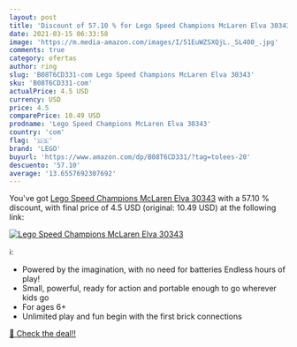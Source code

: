 ```yaml
---
layout: post
title: 'Discount of 57.10 % for Lego Speed Champions McLaren Elva 30343'
date: 2021-03-15 06:33:58
image: 'https://m.media-amazon.com/images/I/51EuWZSXQjL._SL400_.jpg'
comments: true
category: ofertas
author: ring
slug: 'B08T6CD331-com Lego Speed Champions McLaren Elva 30343'
sku: 'B08T6CD331-com'
actualPrice: 4.5 USD
currency: USD
price: 4.5
comparePrice: 10.49 USD
prodname: 'Lego Speed Champions McLaren Elva 30343'
country: 'com'
flag: '🇺🇸'
brand: 'LEGO'
buyurl: 'https://www.amazon.com/dp/B08T6CD331/?tag=tolees-20'
descuento: '57.10'
average: '13.6557692307692'
---
```


You've got [Lego Speed Champions McLaren Elva 30343](https://www.amazon.com/dp/B08T6CD331/?tag=tolees-20) with a  57.10 % discount, with final price of 4.5 USD (original: 10.49 USD) at the following link:

[![Lego Speed Champions McLaren Elva 30343](https://m.media-amazon.com/images/I/51EuWZSXQjL._SL400_.jpg)](https://www.amazon.com/dp/B08T6CD331/?tag=tolees-20)

ℹ️:

- Powered by the imagination, with no need for batteries Endless hours of play!
- Small, powerful, ready for action and portable enough to go wherever kids go
- For ages 6+
- Unlimited play and fun begin with the first brick connections

[🛒 Check the deal!!](https://www.amazon.com/dp/B08T6CD331/?tag=tolees-20)
